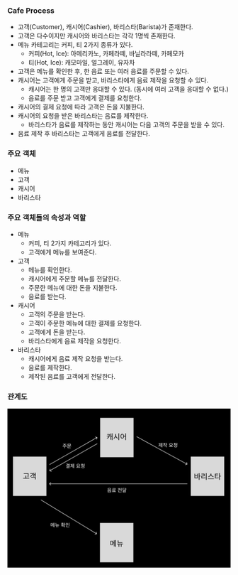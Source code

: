 ### Cafe Process
- 고객(Customer), 캐시어(Cashier), 바리스타(Barista)가 존재한다.
- 고객은 다수이지만 캐시어와 바리스타는 각각 1명씩 존재한다.
- 메뉴 카테고리는 커피, 티 2가지 종류가 있다.
  - 커피(Hot, Ice): 아메리카노, 카페라떼, 바닐라라떼, 카페모카
  - 티(Hot, Ice): 캐모마일, 얼그레이, 유자차
- 고객은 메뉴를 확인한 후, 한 음료 또는 여러 음료를 주문할 수 있다.
- 캐시어는 고객에게 주문을 받고, 바리스타에게 음료 제작을 요청할 수 있다.
  - 캐시어는 한 명의 고객만 응대할 수 있다. (동시에 여러 고객을 응대할 수 없다.)
  - 음료를 주문 받고 고객에게 결제를 요청한다.
- 캐시어의 결제 요청에 따라 고객은 돈을 지불한다.
- 캐시어의 요청을 받은 바리스타는 음료를 제작한다.
  - 바리스타가 음료를 제작하는 동안 캐시어는 다음 고객의 주문을 받을 수 있다.
- 음료 제작 후 바리스타는 고객에게 음료를 전달한다.

### 주요 객체
- 메뉴
- 고객
- 캐시어
- 바리스타

### 주요 객체들의 속성과 역할
- 메뉴
  - 커피, 티 2가지 카테고리가 있다.
  - 고객에게 메뉴를 보여준다.
- 고객
  - 메뉴를 확인한다.
  - 캐시어에게 주문할 메뉴를 전달한다.
  - 주문한 메뉴에 대한 돈을 지불한다.
  - 음료를 받는다.
- 캐시어
  - 고객의 주문을 받는다.
  - 고객이 주문한 메뉴에 대한 결제를 요청한다.
  - 고객에게 돈을 받는다.
  - 바리스타에게 음료 제작을 요청한다.
- 바리스타
  - 캐시어에게 음료 제작 요청을 받는다.
  - 음료를 제작한다.
  - 제작된 음료를 고객에게 전달한다.

### 관계도
![img.png](img/관계도2.png)